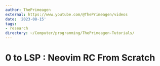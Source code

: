 ```yaml
---
author: ThePrimeagen
external: https://www.youtube.com/@ThePrimeagen/videos
date: '2023-08-15'
tags:
- research
directory: ~/Computer/programming/ThePrimeagen-Tutorials/
---
```


# 0 to LSP : Neovim RC From Scratch

